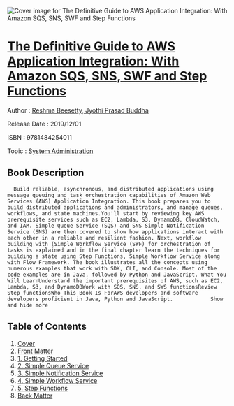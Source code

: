 ![Cover image for The Definitive Guide to AWS Application Integration: With Amazon SQS, SNS, SWF and Step Functions](https://imgdetail.ebookreading.net/cover/cover/20200215/EB9781484254011.jpg)

[The Definitive Guide to AWS Application Integration: With Amazon SQS, SNS, SWF and Step Functions](https://ebookreading.net/view/book/The+Definitive+Guide+to+AWS+Application+Integration%3A+With+Amazon+SQS%2C+SNS%2C+SWF+and+Step+Functions-EB9781484254011_1.html "The Definitive Guide to AWS Application Integration: With Amazon SQS, SNS, SWF and Step Functions")
====================================================================================================================

Author : [Reshma Beesetty](https://ebookreading.net/search/author/Reshma+Beesetty),[ Jyothi Prasad Buddha](https://ebookreading.net/search/author/+Jyothi+Prasad+Buddha)

Release Date : 2019/12/01

ISBN : 9781484254011

Topic : [System Administration](https://ebookreading.net/search/category/system-administration)

Book Description
-----------------

      Build reliable, asynchronous, and distributed applications using message queuing and task orchestration capabilities of Amazon Web Services (AWS) Application Integration. This book prepares you to build distributed applications and administrators, and manage queues, workflows, and state machines.You'll start by reviewing key AWS prerequisite services such as EC2, Lambda, S3, DynamoDB, CloudWatch, and IAM. Simple Queue Service (SQS) and SNS Simple Notification Service (SNS) are then covered to show how applications interact with each other in a reliable and resilient fashion. Next, workflow building with (Simple Workflow Service (SWF) for orchestration of tasks is explained and in the final chapter learn the techniques for building a state using Step Functions, Simple Workflow Service along with Flow Framework. The book illustrates all the concepts using numerous examples that work with SDK, CLI, and Console. Most of the code examples are in Java, followed by Python and JavaScript. What You Will LearnUnderstand the important prerequisites of AWS, such as EC2, Lambda, S3, and DynamoDBWork with SQS, SNS, and SWS functionsReview Step functionsWho This Book Is ForAWS developers and software developers proficient in Java, Python and JavaScript.            Show and hide more                
Table of Contents
-----------------

1. [Cover](https://ebookreading.net/view/book/The+Definitive+Guide+to+AWS+Application+Integration%3A+With+Amazon+SQS%2C+SNS%2C+SWF+and+Step+Functions-EB9781484254011_1.html)
1. [Front Matter](https://ebookreading.net/view/book/The+Definitive+Guide+to+AWS+Application+Integration%3A+With+Amazon+SQS%2C+SNS%2C+SWF+and+Step+Functions-EB9781484254011_2.html)
1. [1. Getting Started](https://ebookreading.net/view/book/The+Definitive+Guide+to+AWS+Application+Integration%3A+With+Amazon+SQS%2C+SNS%2C+SWF+and+Step+Functions-EB9781484254011_3.html)
1. [2. Simple Queue Service](https://ebookreading.net/view/book/The+Definitive+Guide+to+AWS+Application+Integration%3A+With+Amazon+SQS%2C+SNS%2C+SWF+and+Step+Functions-EB9781484254011_4.html)
1. [3. Simple Notification Service](https://ebookreading.net/view/book/The+Definitive+Guide+to+AWS+Application+Integration%3A+With+Amazon+SQS%2C+SNS%2C+SWF+and+Step+Functions-EB9781484254011_5.html)
1. [4. Simple Workflow Service](https://ebookreading.net/view/book/The+Definitive+Guide+to+AWS+Application+Integration%3A+With+Amazon+SQS%2C+SNS%2C+SWF+and+Step+Functions-EB9781484254011_6.html)
1. [5. Step Functions](https://ebookreading.net/view/book/The+Definitive+Guide+to+AWS+Application+Integration%3A+With+Amazon+SQS%2C+SNS%2C+SWF+and+Step+Functions-EB9781484254011_7.html)
1. [Back Matter](https://ebookreading.net/view/book/The+Definitive+Guide+to+AWS+Application+Integration%3A+With+Amazon+SQS%2C+SNS%2C+SWF+and+Step+Functions-EB9781484254011_8.html)
